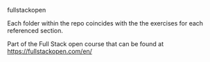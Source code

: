 fullstackopen

Each folder within the repo coincides with the the exercises for each referenced section.

Part of the Full Stack open course that can be found at https://fullstackopen.com/en/
